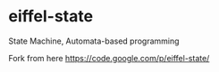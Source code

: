 eiffel-state
============

State Machine,  Automata-based programming

Fork from here https://code.google.com/p/eiffel-state/
